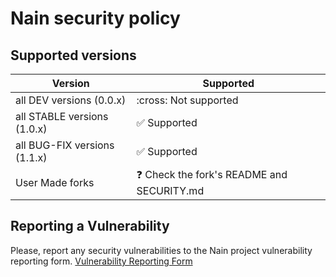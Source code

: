 # Nain security policy

## Supported versions

| Version                      | Supported                                          |
| ---------------------------- | -------------------------------------------------- |
| all DEV versions (0.0.x)     | :cross: Not supported                              |
| all STABLE versions (1.0.x)  | :white_check_mark: Supported                       |
| all BUG-FIX versions (1.1.x) | :white_check_mark: Supported                       |
| User Made forks              | :question: Check the fork's README and SECURITY.md |

## Reporting a Vulnerability

Please, report any security vulnerabilities to the Nain project vulnerability reporting form.
[Vulnerability Reporting Form](https://t.ly/o0gPQ)
